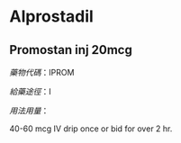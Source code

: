 # Alprostadil

## Promostan inj 20mcg

*藥物代碼*：IPROM

*給藥途徑*：I

*用法用量*：

40-60 mcg IV drip once or bid for over 2 hr.

